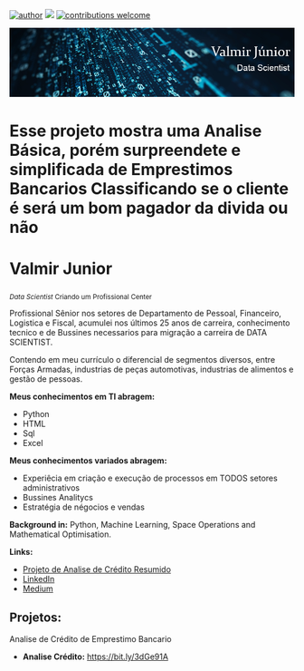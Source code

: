[![author](https://img.shields.io/badge/likedin-valmir_jr-red.svg)](https://www.linkedin.com/in/valmir-junior-datascientist/) [![](https://img.shields.io/badge/python-3.7+-blue.svg)](https://www.python.org/downloads/release/python-365/) [![contributions welcome](https://img.shields.io/badge/contributions-welcome-brightgreen.svg?style=flat)](https://github.com/ValmirJrDS)

<p align="center">
  <img src="https://raw.githubusercontent.com/ValmirJrDS/projetos_data_science_set-2021/main/banner02.png" >
</p>

# Esse projeto mostra uma Analise Básica, porém surpreendete e simplificada de Emprestimos Bancarios Classificando se o cliente é será um bom pagador da divida ou não

# Valmir Junior
<sub>*Data Scientist* Criando um Profissional Center</sub>

Profissional Sênior nos setores de Departamento de Pessoal, Financeiro, Logistica e Fiscal, acumulei nos últimos 25 anos de carreira, conhecimento tecnico e de Bussines necessarios para migração a carreira de DATA SCIENTIST.

Contendo em meu currículo o diferencial de segmentos diversos, entre Forças Armadas, industrias de peças automotivas, industrias de alimentos e gestão de pessoas.

**Meus conhecimentos em TI abragem:**
* Python
* HTML
* Sql
* Excel

**Meus conhecimentos variados abragem:**
* Experiêcia em criação e execução de processos em TODOS setores administrativos
* Bussines Analitycs
* Estratégia de négocios e vendas

**Background in:** Python, Machine Learning, Space Operations and Mathematical Optimisation.

**Links:**
* [Projeto de Analise de Crédito Resumido](https://bit.ly/3dGETPF)
* [LinkedIn](https://www.linkedin.com/posts/valmir-junior-datascientist_activity-6875591761192988672-_vB-)
* [Medium](https://medium.com/@valmirmoreirajunior)


## Projetos:
Analise de Crédito de Emprestimo Bancario 

* **Analise Crédito:** https://bit.ly/3dGe91A
